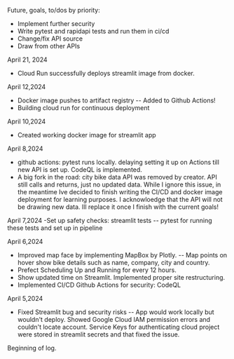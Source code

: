 Future, goals, to/dos by priority:
- Implement further security
- Write pytest and rapidapi tests and run them in ci/cd
- Change/fix API source
- Draw from other APIs

April 21, 2024
- Cloud Run successfully deploys streamlit image from docker.

April 12,2024
- Docker image pushes to artifact registry
-- Added to Github Actions!
- Building cloud run for continuous deployment

April 10,2024
- Created working docker image for streamlit app

April 8,2024
- github actions: pytest runs locally. delaying setting it up on Actions till new API is set up. CodeQL is implemented.
- A big fork in the road: city bike data API was removed by creator. API still calls and returns, just no updated data.
While I ignore this issue, in the meantime Ive decided to finish writing the CI/CD and docker image deployment for learning purposes. 
I acknowloedge that the API will not be drawing new data. Ill replace it once I finish with the current goals!

April 7,2024
-Set up safety checks: streamlit tests
-- pytest for running these tests and set up in pipeline

April 6,2024
- Improved map face by implementing MapBox by Plotly. 
-- Map points on hover show bike details such as name, company, city and country. 
- Prefect Scheduling Up and Running for every 12 hours.
- Show updated time on Streamlit. Implemented proper site restructuring.
- Implemented CI/CD Github Actions for security: CodeQL

April 5,2024
- Fixed Streamlit bug and security risks
-- App would work locally but wouldn't deploy. Showed Google Cloud IAM permission errors and couldn't locate account. Service Keys for authenticating cloud project were 
stored in streamlit secrets and that fixed the issue.

Beginning of log.

